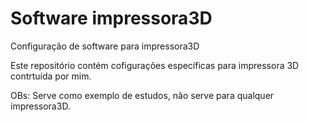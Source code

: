 # Software impressora3D
 Configuração de software para impressora3D

Este repositório contém cofigurações específicas 
para impressora 3D contrtuída por mim.

OBs: Serve como exemplo de estudos,
não serve para qualquer impressora3D.